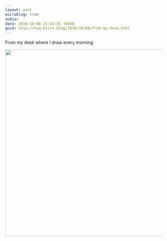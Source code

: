 ```yaml
---
layout: post
microblog: true
audio: 
date: 2010-10-06 21:24:35 +0400
guid: http://kaa.micro.blog/2010/10/06/from-my-desk.html
---
```

From my desk where I draw every morning

<img src="https://micro.kaa.bz/uploads/2018/e0b4c2100a.jpg" width="600" height="600" />
